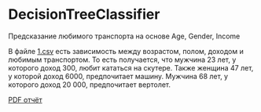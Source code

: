 # DecisionTreeClassifier
Предсказание любимого транспорта на основе Age, Gender, Income

В файле [1.csv](./1.csv.pdf) есть зависимость между возрастом, полом, доходом и любимым транспортом. То есть получается, что мужчина 23 лет,
у которого доход 300, любит кататься на скутере. Также женщина 47 лет, у которой доход 6000, предпочитает машину. Мужчина 68 лет, у которого доход
20 000, предпочитает вертолет. 
 
[PDF отчёт](./Colab.pdf)
     
